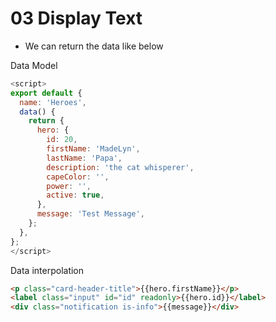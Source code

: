 # 03 Display Text

- We can return the data like below

Data Model

```javascript
<script>
export default {
  name: 'Heroes',
  data() {
    return {
      hero: {
        id: 20,
        firstName: 'MadeLyn',
        lastName: 'Papa',
        description: 'the cat whisperer',
        capeColor: '',
        power: '',
        active: true,
      },
      message: 'Test Message',
    };
  },
};
</script>

```
Data interpolation

```html
<p class="card-header-title">{{hero.firstName}}</p>
<label class="input" id="id" readonly>{{hero.id}}</label>
<div class="notification is-info">{{message}}</div>

```